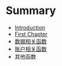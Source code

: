 # Summary

* [Introduction](README.md)
* [First Chapter](chapter1.md)
* [数据相关函数](data_functions.md)
* [账户相关函数](account_functions.md)
* 其他函数

